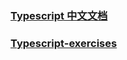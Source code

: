 ### [Typescript 中文文档](https://www.tslang.cn/docs/home.html)

### [Typescript-exercises](https://typescript--exercises.github.io/)
